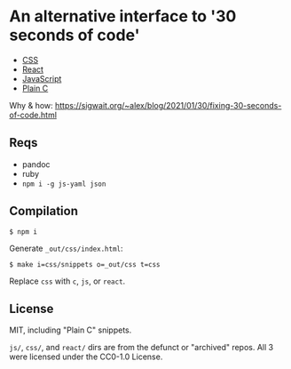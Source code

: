 # An alternative interface to '30 seconds of code'

* [CSS](http://gromnitsky.users.sourceforge.net/articles/alt30soc/css/)
* [React](http://gromnitsky.users.sourceforge.net/articles/alt30soc/react/)
* [JavaScript](http://gromnitsky.users.sourceforge.net/articles/alt30soc/js/)
* [Plain C](http://gromnitsky.users.sourceforge.net/articles/alt30soc/c/)

Why & how: https://sigwait.org/~alex/blog/2021/01/30/fixing-30-seconds-of-code.html

## Reqs

* pandoc
* ruby
* `npm i -g js-yaml json`

## Compilation

    $ npm i

Generate `_out/css/index.html`:

    $ make i=css/snippets o=_out/css t=css

Replace `css` with `c`, `js`, or `react`.

## License

MIT, including "Plain C" snippets.

`js/`, `css/`, and `react/` dirs are from the defunct or "archived"
repos. All 3 were licensed under the CC0-1.0 License.
